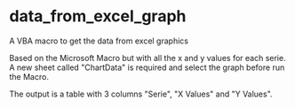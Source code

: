 # data_from_excel_graph
A VBA macro to get the data from excel graphics

Based on the Microsoft Macro but with all the x and y values for each serie. A new sheet called "ChartData" is required and select the graph before run the Macro.

The output is a table with 3 columns "Serie", "X Values" and "Y Values".
